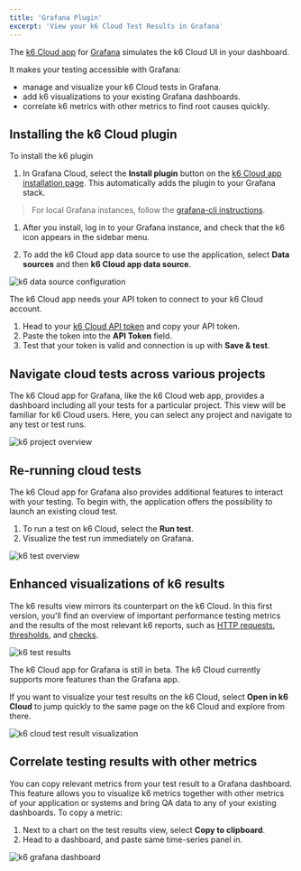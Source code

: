 ```yaml
---
title: 'Grafana Plugin'
excerpt: 'View your k6 Cloud Test Results in Grafana'
---
```


The [k6 Cloud app](https://grafana.com/grafana/plugins/grafana-k6-app/) for [Grafana](https://grafana.com/) simulates the k6 Cloud UI in your dashboard.

It makes your testing accessible with Grafana:
* manage and visualize your k6 Cloud tests in Grafana.
* add k6 visualizations to your existing Grafana dashboards.
* correlate k6 metrics with other metrics to find root causes quickly.

## Installing the k6 Cloud plugin

To install the k6 plugin

1. In Grafana Cloud, select the **Install plugin** button on the [k6 Cloud app installation page](https://grafana.com/grafana/plugins/grafana-k6-app/?tab=installation). This automatically adds the plugin to your Grafana stack. 

  > For local Grafana instances, follow the [grafana-cli instructions](https://grafana.com/grafana/plugins/grafana-k6-app/?tab=installation).

1. After you install, log in to your Grafana instance, and check that the k6 icon appears in the sidebar menu.

1. To add the k6 Cloud app data source to use the application, select **Data sources** and then **k6 Cloud app data source**.

![k6 data source configuration](./images/06-Grafana-Plugin/k6_cloud_grafana_plugin_data_source_view.png)

The k6 Cloud app needs your API token to connect to your k6 Cloud account.

1. Head to your [k6 Cloud API token](https://app.k6.io/account/api-token) and copy your API token.
1. Paste the token into the **API Token** field.
1. Test that your token is valid and connection is up with **Save & test**.

## Navigate cloud tests across various projects

The k6 Cloud app for Grafana, like the k6 Cloud web app, provides a dashboard including all your tests for a particular project.
This view will be familiar for k6 Cloud users.
Here, you can select any project and navigate to any test or test runs.

![k6 project overview](./images/06-Grafana-Plugin/k6_cloud_grafana_project_overview.png)

## Re-running cloud tests

The k6 Cloud app for Grafana also provides additional features to interact with your testing.
To begin with, the application offers the possibility to launch an existing cloud test.

1. To run a test on k6 Cloud, select the **Run test**.
1. Visualize the test run immediately on Grafana.

![k6 test overview](./images/06-Grafana-Plugin/k6_cloud_grafana_test_overview.png)

## Enhanced visualizations of k6 results

The k6 results view mirrors its counterpart on the k6 Cloud.
In this first version, you'll find an overview of important performance testing metrics and the results of the most relevant k6 reports, such as [HTTP requests](https://k6.io/docs/using-k6/http-requests/), [thresholds](https://k6.io/docs/using-k6/thresholds/), and [checks](https://k6.io/docs/using-k6/checks/).

![k6 test results](./images/06-Grafana-Plugin/k6_cloud_grafana_test_result.png)

The k6 Cloud app for Grafana is still in beta.
The k6 Cloud currently supports more features than the Grafana app.

If you want to visualize your test results on the k6 Cloud, select **Open in k6 Cloud** to jump quickly to the same page on the k6 Cloud and explore from there.

![k6 cloud test result visualization](./images/06-Grafana-Plugin/k6_cloud_testresult_visualization.png)

## Correlate testing results with other metrics

You can copy relevant metrics from your test result to a Grafana dashboard.
This feature allows you to visualize k6 metrics together with other metrics of your application or systems and bring QA data to any of your existing dashboards.
To copy a metric:

1. Next to a chart on the test results view, select  **Copy to clipboard**.
1. Head to a dashboard, and paste same time-series panel in. 

![k6 grafana dashboard](./images/06-Grafana-Plugin/k6_cloud_grafana_dashboard.png)


